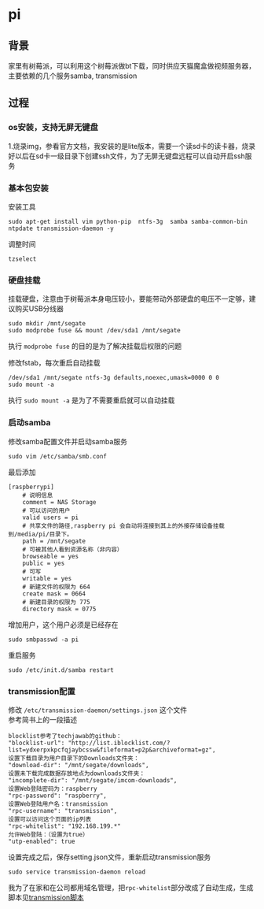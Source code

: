 # pi
## 背景
家里有树莓派，可以利用这个树莓派做bt下载，同时供应天猫魔盒做视频服务器，主要依赖的几个服务samba, transmission

## 过程
### os安装，支持无屏无键盘
1.烧录img，参看官方文档，我安装的是lite版本，需要一个读sd卡的读卡器，烧录好以后在sd卡一级目录下创建ssh文件，为了无屏无键盘远程可以自动开启ssh服务

### 基本包安装
安装工具  
```
sudo apt-get install vim python-pip  ntfs-3g  samba samba-common-bin ntpdate transmission-daemon -y
```

调整时间  
```
tzselect
```

### 硬盘挂载
挂载硬盘，注意由于树莓派本身电压较小，要能带动外部硬盘的电压不一定够，建议购买USB分线器  
```
sudo mkdir /mnt/segate
sudo modprobe fuse && mount /dev/sda1 /mnt/segate
```
执行 ``` modprobe fuse ``` 的目的是为了解决挂载后权限的问题

修改fstab，每次重启自动挂载

```
/dev/sda1 /mnt/segate ntfs-3g defaults,noexec,umask=0000 0 0
sudo mount -a
```
执行 ``` sudo mount -a ``` 是为了不需要重启就可以自动挂载  

### 启动samba
修改samba配置文件并启动samba服务  
```
sudo vim /etc/samba/smb.conf
```
最后添加  
```
[raspberrypi]
    # 说明信息
    comment = NAS Storage
    # 可以访问的用户
    valid users = pi
    # 共享文件的路径,raspberry pi 会自动将连接到其上的外接存储设备挂载到/media/pi/目录下。
    path = /mnt/segate
    # 可被其他人看到资源名称（非内容）
    browseable = yes
    public = yes
    # 可写
    writable = yes
    # 新建文件的权限为 664
    create mask = 0664
    # 新建目录的权限为 775
    directory mask = 0775
```

增加用户，这个用户必须是已经存在
```
sudo smbpasswd -a pi
```
重启服务
```
sudo /etc/init.d/samba restart
```

### transmission配置
修改 ``` /etc/transmission-daemon/settings.json ``` 这个文件  
参考简书上的一段描述  
```
blocklist参考了techjawab的github：
"blocklist-url": "http://list.iblocklist.com/?list=ydxerpxkpcfqjaybcssw&fileformat=p2p&archiveformat=gz",
设置下载目录为用户目录下的Downloads文件夹：
"download-dir": "/mnt/segate/downloads",
设置未下载完成数据存放地点为downloads文件夹：
"incomplete-dir": "/mnt/segate/imcom-downloads",
设置Web登陆密码为：raspberry
"rpc-password": "raspberry",
设置Web登陆用户名：transmission
"rpc-username": "transmission",
设置可以访问这个页面的ip列表
"rpc-whitelist": "192.168.199.*"
允许Web登陆：（设置为true）
"utp-enabled": true
```

设置完成之后，保存setting.json文件，重新启动transmission服务  
```
sudo service transmission-daemon reload
```

我为了在家和在公司都用域名管理，把``` rpc-whitelist ```部分改成了自动生成，生成脚本见[transmission脚本](./update_transmission.sh)

